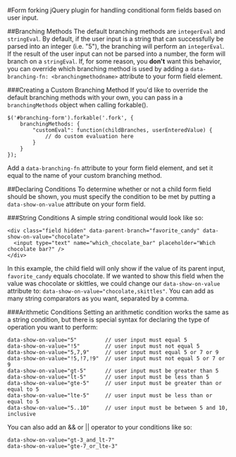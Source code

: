 #Form forking
jQuery plugin for handling conditional form fields based on user input.


##Branching Methods
The default branching methods are `integerEval` and `stringEval`. By default, if the user input is a string that can successfully be parsed into an integer (i.e. "5"), the branching will perform an `integerEval`. If the result of the user input can not be parsed into a number, the form will branch on a `stringEval`. If, for some reason, you **don't** want this behavior, you can override which branching method is used by adding a `data-branching-fn: <branchingmethodname>` attribute to your form field element.

###Creating a Custom Branching Method
If you'd like to override the default branching methods with your own, you can pass in a `branchingMethods` object when calling forkable().

````
$('#branching-form').forkable('.fork', {
    branchingMethods: {
        "customEval": function(childBranches, userEnteredValue) {
            // do custom evaluation here
        }
    }
});
````

Add a `data-branching-fn` attribute to your form field element, and set it equal to the name of your custom branching method.

##Declaring Conditions
To determine whether or not a child form field should be shown, you must specify the condition to be met by putting a `data-show-on-value` attribute on your form field.


###String Conditions
A simple string conditional would look like so:

````
<div class="field hidden" data-parent-branch="favorite_candy" data-show-on-value="chocolate">
  <input type="text" name="which_chocolate_bar" placeholder="Which chocolate bar?" />
</div>
````

In this example, the child field will only show if the value of its parent input, `favorite_candy` equals chocolate. If we wanted to show this field when the value was chocolate or skittles, we could change our `data-show-on-value` attribute to: `data-show-on-value="chocolate,skittles"`.  You can add as many string comparators as you want, separated by a comma.

###Arithmetic Conditions
Setting an arithmetic condition works the same as a string condition, but there is special syntax for declaring the type of operation you want to perform:

````
data-show-on-value="5"         // user input must equal 5
data-show-on-value="!5"        // user input must not equal 5
data-show-on-value="5,7,9"     // user input must equal 5 or 7 or 9
data-show-on-value="!5,!7,!9"  // user input must not equal 5 or 7 or 9
data-show-on-value="gt-5"      // user input must be greater than 5
data-show-on-value="lt-5"      // user input must be less than 5
data-show-on-value="gte-5"     // user input must be greater than or equal to 5
data-show-on-value="lte-5"     // user input must be less than or equal to 5
data-show-on-value="5..10"     // user input must be between 5 and 10, inclusive
````

You can also add an && or || operator to your conditions like so:

````
data-show-on-value="gt-3_and_lt-7"
data-show-on-value="gte-7_or_lte-3"
````
